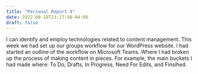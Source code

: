 ```yaml
---
title: "Personal Report 4"
date: 2022-09-18T23:17:48-04:00
draft: false
---
```

I can identify and employ technologies related to content management. This week we had set up our groups workflow for our WordPress website. I had started an outline of the workflow on Microsoft Teams. Where I had broken up the process of making content in pieces. For example, the main buckets I had made where: To Do, Drafts, In Progress, Need For Edits, and Finsihed. 
